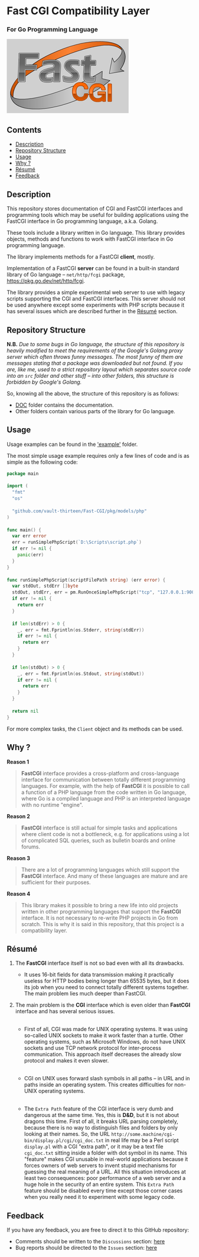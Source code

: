 # Fast CGI Compatibility Layer
### For Go Programming Language
![FastCGI Logotype](img/Logo_GreyBg_330x200.png)

## <a name="section-0" id="section-0">Contents</a>
* [Description](#section-1)
* [Repository Structure](#section-2)
* [Usage](#section-3)
* [Why ?](#section-4)
* [Résumé](#section-5)
* [Feedback](#section-6)

## <a name="section-1" id="section-1">Description</a>

This repository stores documentation of CGI and FastCGI interfaces and 
programming tools which may be useful for building applications using the 
FastCGI interface in Go programming language, a.k.a. Golang.

These tools include a library written in Go language. This library provides 
objects, methods and functions to work with FastCGI interface in Go programming 
language.

The library implements methods for a FastCGI <b>client</b>, mostly.

Implementation of a FastCGI <b>server</b> can be found in a built-in standard library
of Go language – `net/http/fcgi` package, https://pkg.go.dev/net/http/fcgi.

The library provides a simple experimental web server to use with legacy 
scripts supporting the CGI and FastCGI interfaces. This server should not be 
used anywhere except some experiments with PHP scripts because it has several 
issues which are described further in the [Résumé](#section-5) section.

## <a name="section-2" id="section-2">Repository Structure</a>

**N.B.** *Due to some bugs in Go language, the structure of this repository is 
heavily modified to meet the requirements of the Google's Golang proxy server 
which often throws funny messages. The most funny of them are messages stating 
that a package was downloaded but not found. If you are, like me, used to a 
strict repository layout which separates source code into an `src` folder and 
other stuff – into other folders, this structure is forbidden by Google's 
Golang.* 

So, knowing all the above, the structure of this repository is as 
follows:

* [DOC](doc) folder contains the documentation.
* Other folders contain various parts of the library for Go language.

## <a name="section-3" id="section-3">Usage</a>

Usage examples can be found in the ['example'](example) folder.

The most simple usage example requires only a few lines of code and is as
simple as the following code:
```go
package main

import (
  "fmt"
  "os"

  "github.com/vault-thirteen/Fast-CGI/pkg/models/php"
)

func main() {
  var err error
  err = runSimplePhpScript(`D:\Scripts\script.php`)
  if err != nil {
    panic(err)
  }
}

func runSimplePhpScript(scriptFilePath string) (err error) {
  var stdOut, stdErr []byte
  stdOut, stdErr, err = pm.RunOnceSimplePhpScript("tcp", "127.0.0.1:9000", scriptFilePath)
  if err != nil {
    return err
  }

  if len(stdErr) > 0 {
    _, err = fmt.Fprintln(os.Stderr, string(stdErr))
    if err != nil {
      return err
    }
  }

  if len(stdOut) > 0 {
    _, err = fmt.Fprintln(os.Stdout, string(stdOut))
    if err != nil {
      return err
    }
  }

  return nil
}

```

For more complex tasks, the `Client` object and its methods can be used.

## <a name="section-4" id="section-4">Why ?</a>

<b>Reason 1</b>

> <b>FastCGI</b> interface provides a cross-platform and
cross-language interface for communication between totally different programming
languages. For example, with the help of <b>FastCGI</b> it is possible to call
a function of a PHP language from the code written in Go language, where Go is
a compiled language and PHP is an interpreted language with no runtime
"engine".

<b>Reason 2</b>

> <b>FastCGI</b> interface is still actual for simple tasks and
applications where client code is not a bottleneck, e.g. for applications using
a lot of complicated SQL queries, such as bulletin boards and online forums.

<b>Reason 3</b>

> There are a lot of programming languages which still support the
<b>FastCGI</b> interface. And many of these languages are mature and
are sufficient for their purposes.

<b>Reason 4</b>

> This library makes it possible to bring a new life into old projects
written in other programming languages that support the <b>FastCGI</b>
interface. It is not necessary to re-write PHP projects in Go from scratch.
This is why it is said in this repository, that this project is a compatibility
layer.


## <a name="section-5" id="section-5">Résumé</a>

1. The **FastCGI** interface itself is not so bad even with all its drawbacks.  

   *  It uses 16-bit fields for data transmission making it practically useless 
      for HTTP bodies being longer than 65535 bytes, but it does its job when 
      you need to connect totally different systems together. The main problem 
      lies much deeper than FastCGI.


2. The main problem is the **CGI** interface which is even older than 
**FastCGI** interface and has several serious issues.
<br><br>

   *  First of all, CGI was made for UNIX operating systems. It was using 
      so-called UNIX sockets to make it work faster than a turtle. Other 
      operating systems, such as Microsoft Windows, do not have UNIX sockets 
      and use TCP network protocol for inter-process communication. This 
      approach itself decreases the already slow protocol and makes it even 
      slower.
<br><br>

   *  CGI on UNIX uses forward slash symbols in all paths – in URL and in paths 
      inside an operating system. This creates difficulties for non-UNIX 
      operating systems.
<br><br>

   *  The `Extra Path` feature of the CGI interface is very dumb and dangerous 
      at the same time. Yes, this is **D&D**, but it is not about dragons this 
      time. First of all, it breaks URL parsing completely, because there is no 
      way to distinguish files and folders by only looking at their names. So, 
      the URL `http://some.machine/cgi-bin/display.pl/cgi/cgi_doc.txt`
      in real life may be a Perl script `display.pl` with a CGI "extra path", 
      or it may be a text file `cgi_doc.txt` sitting inside a folder with dot 
      symbol in its name. This "feature" makes CGI unusable in real-world 
      applications because it forces owners of web servers to invent stupid 
      mechanisms for guessing the real meaning of a URL. All this situation
      introduces at least two consequences: poor performance of a web server 
      and a huge hole in the security of an entire system. This `Extra Path` 
      feature should be disabled every time except those corner cases when you 
      really need it to experiment with some legacy code.

## <a name="section-6" id="section-6">Feedback</a>
If you have any feedback, you are free to direct it to this GitHub repository:
* Comments should be written to the `Discussions` section:
  [here](https://github.com/vault-thirteen/Fast-CGI/discussions)
* Bug reports should be directed to the `Issues` section:
  [here](https://github.com/vault-thirteen/Fast-CGI/issues)

